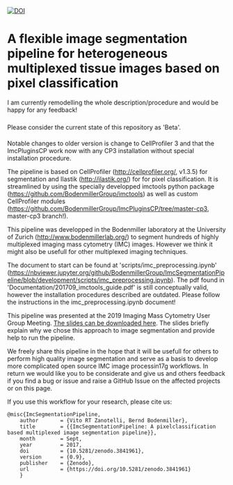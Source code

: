 [![DOI](https://zenodo.org/badge/103582813.svg)](https://zenodo.org/badge/latestdoi/103582813)
# A flexible  image segmentation pipeline for heterogeneous multiplexed tissue images based on pixel classification

I am currently remodelling the whole description/procedure and would be happy for any feedback!

#####
Please consider the current state of this repository as 'Beta'.
####

Notable changes to older version is change to CellProfiler 3 and that the ImcPluginsCP work now with any CP3 installation without special installation procedure.

The pipeline is based on CellProfiler (http://cellprofiler.org/, v1.3.5) for segmentation and Ilastik (http://ilastik.org/) for
for pixel classification. It is streamlined by using the specially developped imctools python package (https://github.com/BodenmillerGroup/imctools) as well as custom CellProfiler modules (https://github.com/BodenmillerGroup/ImcPluginsCP/tree/master-cp3, master-cp3 branch!).

This pipeline was developped in the Bodenmiller laboratory at the University of Zurich (http://www.bodenmillerlab.org/) to segment hundreds of highly multiplexed imaging mass cytometry (IMC) images. However we think it might also be usefull for other multiplexed imaging techniques.

The document to start can be found at 'scripts/imc_preprocessing.ipynb' (https://nbviewer.jupyter.org/github/BodenmillerGroup/ImcSegmentationPipeline/blob/development/scripts/imc_preprocessing.ipynb).
The pdf found in 'Documentation/201709_imctools_guide.pdf' is still conceptually valid, however the installation procedures described are outdated. Please follow the instructions in the imc_preprocessing.ipynb document!

This pipeline was presented at the 2019 Imaging Mass Cytometry User Group Meeting. [The slides can be downloaded here](https://drive.google.com/file/d/1ajPzlJ2CUj6sFYSOq0HR2dOJehHIlCJt/view). The slides briefly explain why we chose this approach to image segmentation and provide help to run the pipeline.

We freely share this pipeline in the hope that it will be usefull for others to perform high quality image segmentation and serve as a basis to develop more complicated open source IMC image processin17g workflows. In return we would like you to be considerate and give us and others feedback if you find a bug or issue and raise a GitHub Issue on the affected projects or on this page.

If you use this workflow for your research, please cite us:
```
@misc{ImcSegmentationPipeline,
    author       = {Vito RT Zanotelli, Bernd Bodenmiller},
    title        = {{ImcSegmentationPipeline: A pixelclassification based multiplexed image segmentation pipeline}},
    month        = Sept,
    year         = 2017,
    doi          = {10.5281/zenodo.3841961},
    version      = {0.9},
    publisher    = {Zenodo},
    url          = {https://doi.org/10.5281/zenodo.3841961}
    }
```

